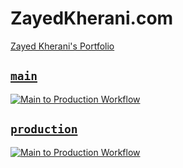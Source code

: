 # ZayedKherani.com

[Zayed Kherani's Portfolio](https://zayedkherani.com)

## [`main`](https://github.com/ZayedKherani/ZayedKherani.com/tree/main)
[![Main to Production Workflow](https://github.com/ZayedKherani/ZayedKherani.com/actions/workflows/mainToProduction.yml/badge.svg?branch=main)](https://github.com/ZayedKherani/ZayedKherani.com/actions/workflows/mainToProduction.yml)

## [`production`](https://github.com/ZayedKherani/ZayedKherani.com/tree/production)
[![Main to Production Workflow](https://github.com/ZayedKherani/ZayedKherani.com/actions/workflows/mainToProduction.yml/badge.svg?branch=production)](https://github.com/ZayedKherani/ZayedKherani.com/actions/workflows/mainToProduction.yml)
